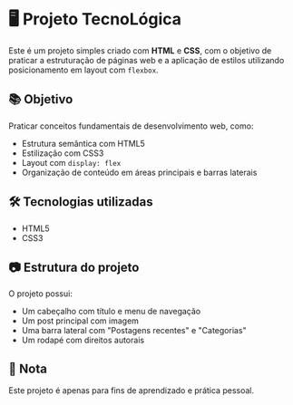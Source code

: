 # 🖥️ Projeto TecnoLógica

Este é um projeto simples criado com **HTML** e **CSS**, com o objetivo de praticar a estruturação de páginas web e a aplicação de estilos utilizando posicionamento em layout com `flexbox`.

## 📚 Objetivo

Praticar conceitos fundamentais de desenvolvimento web, como:

- Estrutura semântica com HTML5
- Estilização com CSS3
- Layout com `display: flex`
- Organização de conteúdo em áreas principais e barras laterais

## 🛠️ Tecnologias utilizadas

- HTML5
- CSS3

## 📷 Estrutura do projeto

O projeto possui:

- Um cabeçalho com título e menu de navegação
- Um post principal com imagem
- Uma barra lateral com "Postagens recentes" e "Categorias"
- Um rodapé com direitos autorais

## 📌 Nota

Este projeto é apenas para fins de aprendizado e prática pessoal.
